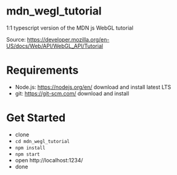 # mdn_wegl_tutorial
1:1 typescript version of the MDN js WebGL tutorial

Source: https://developer.mozilla.org/en-US/docs/Web/API/WebGL_API/Tutorial

# Requirements
- Node.js: https://nodejs.org/en/ download and install latest LTS
- git: https://git-scm.com/ download and install

# Get Started
- clone
- `cd mdn_wegl_tutorial`
- `npm install`
- `npm start`
- open http://localhost:1234/
- done
